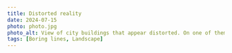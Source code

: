 ```yaml
---
title: Distorted reality
date: 2024-07-15
photo: photo.jpg
photo_alt: View of city buildings that appear distorted. On one of them there is a paiting on one side and the other has a pole keeping it straight
tags: [Boring lines, Landscape]
---
```

